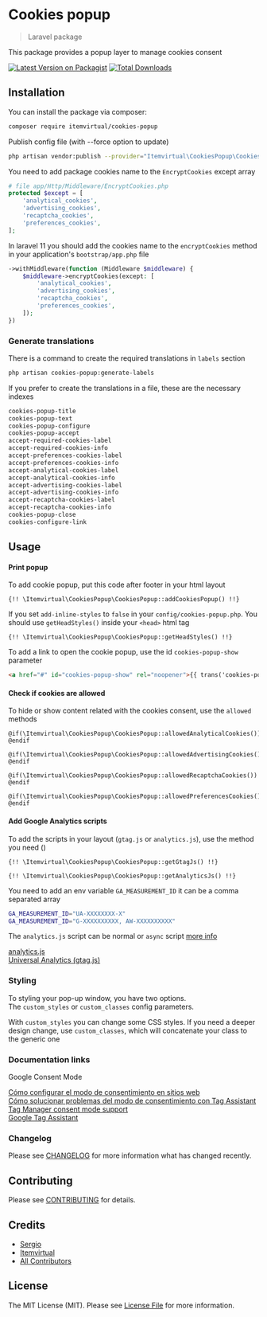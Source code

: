 # Cookies popup

> Laravel package

This package provides a popup layer to manage cookies consent

[![Latest Version on Packagist](https://img.shields.io/packagist/v/itemvirtual/cookies-popup.svg?style=flat-square)](https://packagist.org/packages/itemvirtual/cookies-popup)
[![Total Downloads](https://img.shields.io/packagist/dt/itemvirtual/cookies-popup.svg?style=flat-square)](https://packagist.org/packages/itemvirtual/cookies-popup)

## Installation

You can install the package via composer:

```bash
composer require itemvirtual/cookies-popup
```

Publish config file (with --force option to update)

```bash
php artisan vendor:publish --provider="Itemvirtual\CookiesPopup\CookiesPopupServiceProvider" --tag=config
```

You need to add package cookies name to the `EncryptCookies` except array

```php
# file app/Http/Middleware/EncryptCookies.php
protected $except = [
    'analytical_cookies',
    'advertising_cookies',
    'recaptcha_cookies',
    'preferences_cookies',
];
```

In laravel 11 you should add the cookies name to the `encryptCookies` method in your application's `bootstrap/app.php` file
```php
->withMiddleware(function (Middleware $middleware) {
    $middleware->encryptCookies(except: [
        'analytical_cookies',
        'advertising_cookies',
        'recaptcha_cookies',
        'preferences_cookies',
    ]);
})
```

### Generate translations

There is a command to create the required translations in `labels` section

```bash
php artisan cookies-popup:generate-labels
```

If you prefer to create the translations in a file, these are the necessary indexes

```bash
cookies-popup-title
cookies-popup-text
cookies-popup-configure
cookies-popup-accept
accept-required-cookies-label
accept-required-cookies-info
accept-preferences-cookies-label
accept-preferences-cookies-info
accept-analytical-cookies-label
accept-analytical-cookies-info
accept-advertising-cookies-label
accept-advertising-cookies-info
accept-recaptcha-cookies-label
accept-recaptcha-cookies-info
cookies-popup-close
cookies-configure-link
```

## Usage

#### Print popup

To add cookie popup, put this code after footer in your html layout

```
{!! \Itemvirtual\CookiesPopup\CookiesPopup::addCookiesPopup() !!}
```

If you set `add-inline-styles` to `false` in your `config/cookies-popup.php`. You should use `getHeadStyles()` inside your `<head>` html tag

```
{!! \Itemvirtual\CookiesPopup\CookiesPopup::getHeadStyles() !!}
```

To add a link to open the cookie popup, use the id `cookies-popup-show` parameter

```html
<a href="#" id="cookies-popup-show" rel="noopener">{{ trans('cookies-popup.cookies-configure-link') }}</a>
```

#### Check if cookies are allowed

To hide or show content related with the cookies consent, use the `allowed` methods

```
@if(\Itemvirtual\CookiesPopup\CookiesPopup::allowedAnalyticalCookies())
@endif
```

```
@if(\Itemvirtual\CookiesPopup\CookiesPopup::allowedAdvertisingCookies())
@endif
```

```
@if(\Itemvirtual\CookiesPopup\CookiesPopup::allowedRecaptchaCookies())
@endif
```

```
@if(\Itemvirtual\CookiesPopup\CookiesPopup::allowedPreferencesCookies())
@endif
```

#### Add Google Analytics scripts

To add the scripts in your layout (`gtag.js` or `analytics.js`), use the method you need ()

```
{!! \Itemvirtual\CookiesPopup\CookiesPopup::getGtagJs() !!}
```

```
{!! \Itemvirtual\CookiesPopup\CookiesPopup::getAnalyticsJs() !!}
```

You need to add an env variable `GA_MEASUREMENT_ID` it can be a comma separated array

```bash
GA_MEASUREMENT_ID="UA-XXXXXXXX-X"
GA_MEASUREMENT_ID="G-XXXXXXXXXX, AW-XXXXXXXXXX"
```

The `analytics.js` script can be normal or `async` script [more info](https://developers.google.com/analytics/devguides/collection/analyticsjs#alternative_async_tag)

[analytics.js](https://developers.google.com/analytics/devguides/collection/analyticsjs)  
[Universal Analytics (gtag.js)](https://developers.google.com/analytics/devguides/collection/gtagjs)

### Styling

To styling your pop-up window, you have two options.  
The `custom_styles` or `custom_classes` config parameters.

With `custom_styles` you can change some CSS styles. If you need a deeper design change,
use `custom_classes`, which will concatenate your class to the generic one

### Documentation links

Google Consent Mode  

[Cómo configurar el modo de consentimiento en sitios web](https://developers.google.com/tag-platform/security/guides/consent)  
[Cómo solucionar problemas del modo de consentimiento con Tag Assistant](https://developers.google.com/tag-platform/security/guides/consent-debugging)  
[Tag Manager consent mode support](https://support.google.com/tagmanager/answer/10718549)  
[Google Tag Assistant](https://tagassistant.google.com)  


### Changelog

Please see [CHANGELOG](CHANGELOG.md) for more information what has changed recently.

## Contributing

Please see [CONTRIBUTING](CONTRIBUTING.md) for details.

## Credits

- [Sergio](https://github.com/sergio-item)
- [Itemvirtual](https://github.com/itemvirtual)
- [All Contributors](../../contributors)

## License

The MIT License (MIT). Please see [License File](LICENSE.md) for more information.
